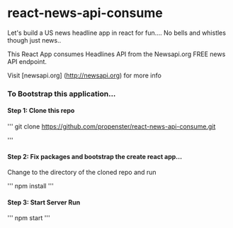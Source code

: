 # react-news-api-consume
Let's build a US news headline app in react for fun.... No bells and whistles though just news..

<p>This React App consumes Headlines API from the Newsapi.org FREE news API endpoint. </p>

Visit [newsapi.org] (http://newsapi.org) for more info

### To Bootstrap this application...

#### Step 1: Clone this repo 
'''
git clone https://github.com/propenster/react-news-api-consume.git

'''

#### Step 2: Fix packages and bootstrap the create react app...
<p>Change to the directory of the cloned repo and run</p>
'''
npm install
'''

#### Step 3: Start Server Run 
'''
npm start
'''
